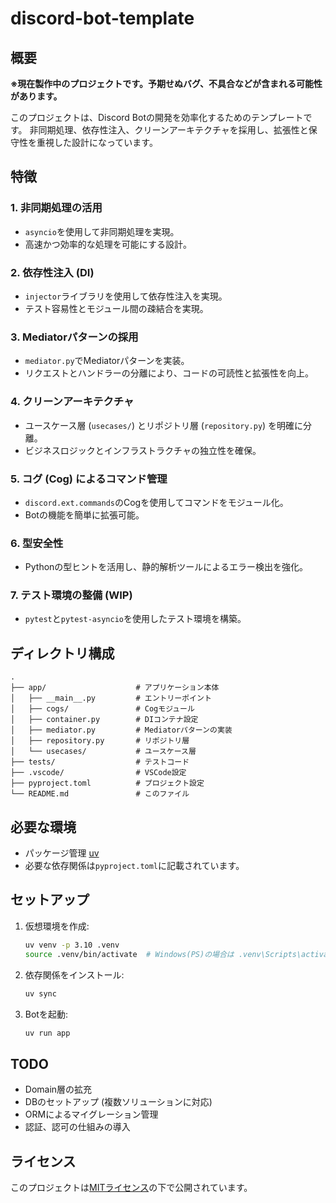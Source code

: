 # discord-bot-template

## 概要

__※現在製作中のプロジェクトです。予期せぬバグ、不具合などが含まれる可能性があります。__

このプロジェクトは、Discord Botの開発を効率化するためのテンプレートです。
非同期処理、依存性注入、クリーンアーキテクチャを採用し、拡張性と保守性を重視した設計になっています。

## 特徴

### 1. __非同期処理の活用__

- `asyncio`を使用して非同期処理を実現。
- 高速かつ効率的な処理を可能にする設計。

### 2. __依存性注入 (DI)__

- `injector`ライブラリを使用して依存性注入を実現。
- テスト容易性とモジュール間の疎結合を実現。

### 3. __Mediatorパターンの採用__

- `mediator.py`でMediatorパターンを実装。
- リクエストとハンドラーの分離により、コードの可読性と拡張性を向上。

### 4. __クリーンアーキテクチャ__

- ユースケース層 (`usecases/`) とリポジトリ層 (`repository.py`) を明確に分離。
- ビジネスロジックとインフラストラクチャの独立性を確保。

### 5. __コグ (Cog) によるコマンド管理__

- `discord.ext.commands`のCogを使用してコマンドをモジュール化。
- Botの機能を簡単に拡張可能。

### 6. __型安全性__

- Pythonの型ヒントを活用し、静的解析ツールによるエラー検出を強化。

### 7. __テスト環境の整備 (WIP)__

- `pytest`と`pytest-asyncio`を使用したテスト環境を構築。

## ディレクトリ構成

```text
.
├── app/                    # アプリケーション本体
│   ├── __main__.py         # エントリーポイント
│   ├── cogs/               # Cogモジュール
│   ├── container.py        # DIコンテナ設定
│   ├── mediator.py         # Mediatorパターンの実装
│   ├── repository.py       # リポジトリ層
│   └── usecases/           # ユースケース層
├── tests/                  # テストコード
├── .vscode/                # VSCode設定
├── pyproject.toml          # プロジェクト設定
└── README.md               # このファイル
```

## 必要な環境

- パッケージ管理 [uv](https://github.com/astral-sh/uv)
- 必要な依存関係は`pyproject.toml`に記載されています。

## セットアップ

1. 仮想環境を作成:

   ```bash
   uv venv -p 3.10 .venv
   source .venv/bin/activate  # Windows(PS)の場合は .venv\Scripts\activate
   ```

2. 依存関係をインストール:

   ```bash
   uv sync
   ```

3. Botを起動:

   ```bash
   uv run app
   ```

## TODO

- Domain層の拡充
- DBのセットアップ (複数ソリューションに対応)
- ORMによるマイグレーション管理
- 認証、認可の仕組みの導入

## ライセンス

このプロジェクトは[MITライセンス](LICENSE)の下で公開されています。
